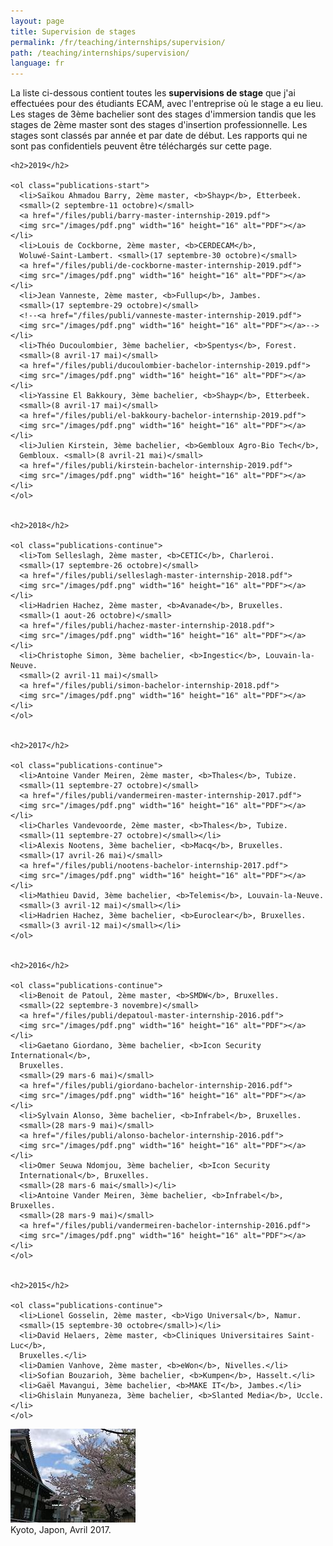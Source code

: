 ```yaml
---
layout: page
title: Supervision de stages
permalink: /fr/teaching/internships/supervision/
path: /teaching/internships/supervision/
language: fr
---
```


<div class="page-col-wrapper">
  <div class="page-col page-col-1">
    <p>La liste ci-dessous contient toutes les <b>supervisions de stage</b> que
    j'ai effectuées pour des étudiants ECAM, avec l'entreprise où le stage a eu
    lieu. Les stages de 3ème bachelier sont des stages d'immersion tandis que
    les stages de 2ème master sont des stages d'insertion professionnelle. Les
    stages sont classés par année et par date de début. Les rapports qui ne sont
    pas confidentiels peuvent être téléchargés sur cette page.</p>


    <h2>2019</h2>

    <ol class="publications-start">
      <li>Saïkou Ahmadou Barry, 2ème master, <b>Shayp</b>, Etterbeek.
      <small>(2 septembre-11 octobre)</small>
      <a href="/files/publi/barry-master-internship-2019.pdf">
      <img src="/images/pdf.png" width="16" height="16" alt="PDF"></a></li>
      <li>Louis de Cockborne, 2ème master, <b>CERDECAM</b>,
      Woluwé-Saint-Lambert. <small>(17 septembre-30 octobre)</small>
      <a href="/files/publi/de-cockborne-master-internship-2019.pdf">
      <img src="/images/pdf.png" width="16" height="16" alt="PDF"></a></li>
      <li>Jean Vanneste, 2ème master, <b>Fullup</b>, Jambes.
      <small>(17 septembre-29 octobre)</small>
      <!--<a href="/files/publi/vanneste-master-internship-2019.pdf">
      <img src="/images/pdf.png" width="16" height="16" alt="PDF"></a>--></li>
      <li>Théo Ducoulombier, 3ème bachelier, <b>Spentys</b>, Forest.
      <small>(8 avril-17 mai)</small>
      <a href="/files/publi/ducoulombier-bachelor-internship-2019.pdf">
      <img src="/images/pdf.png" width="16" height="16" alt="PDF"></a></li>
      <li>Yassine El Bakkoury, 3ème bachelier, <b>Shayp</b>, Etterbeek.
      <small>(8 avril-17 mai)</small>
      <a href="/files/publi/el-bakkoury-bachelor-internship-2019.pdf">
      <img src="/images/pdf.png" width="16" height="16" alt="PDF"></a></li>
      <li>Julien Kirstein, 3ème bachelier, <b>Gembloux Agro-Bio Tech</b>,
      Gembloux. <small>(8 avril-21 mai)</small>
      <a href="/files/publi/kirstein-bachelor-internship-2019.pdf">
      <img src="/images/pdf.png" width="16" height="16" alt="PDF"></a></li>
    </ol>


    <h2>2018</h2>

    <ol class="publications-continue">
      <li>Tom Selleslagh, 2ème master, <b>CETIC</b>, Charleroi.
      <small>(17 septembre-26 octobre)</small>
      <a href="/files/publi/selleslagh-master-internship-2018.pdf">
      <img src="/images/pdf.png" width="16" height="16" alt="PDF"></a></li>
      <li>Hadrien Hachez, 2ème master, <b>Avanade</b>, Bruxelles.
      <small>(1 aout-26 octobre)</small>
      <a href="/files/publi/hachez-master-internship-2018.pdf">
      <img src="/images/pdf.png" width="16" height="16" alt="PDF"></a></li>
      <li>Christophe Simon, 3ème bachelier, <b>Ingestic</b>, Louvain-la-Neuve.
      <small>(2 avril-11 mai)</small>
      <a href="/files/publi/simon-bachelor-internship-2018.pdf">
      <img src="/images/pdf.png" width="16" height="16" alt="PDF"></a></li>
    </ol>


    <h2>2017</h2>

    <ol class="publications-continue">
      <li>Antoine Vander Meiren, 2ème master, <b>Thales</b>, Tubize.
      <small>(11 septembre-27 octobre)</small>
      <a href="/files/publi/vandermeiren-master-internship-2017.pdf">
      <img src="/images/pdf.png" width="16" height="16" alt="PDF"></a></li>
      <li>Charles Vandevoorde, 2ème master, <b>Thales</b>, Tubize.
      <small>(11 septembre-27 octobre)</small></li>
      <li>Alexis Nootens, 3ème bachelier, <b>Macq</b>, Bruxelles.
      <small>(17 avril-26 mai)</small>
      <a href="/files/publi/nootens-bachelor-internship-2017.pdf">
      <img src="/images/pdf.png" width="16" height="16" alt="PDF"></a></li>
      <li>Mathieu David, 3ème bachelier, <b>Telemis</b>, Louvain-la-Neuve.
      <small>(3 avril-12 mai)</small></li>
      <li>Hadrien Hachez, 3ème bachelier, <b>Euroclear</b>, Bruxelles.
      <small>(3 avril-12 mai)</small></li>
    </ol>


    <h2>2016</h2>

    <ol class="publications-continue">
      <li>Benoit de Patoul, 2ème master, <b>SMDW</b>, Bruxelles.
      <small>(22 septembre-3 novembre)</small>
      <a href="/files/publi/depatoul-master-internship-2016.pdf">
      <img src="/images/pdf.png" width="16" height="16" alt="PDF"></a></li>
      <li>Gaetano Giordano, 3ème bachelier, <b>Icon Security International</b>,
      Bruxelles.
      <small>(29 mars-6 mai)</small>
      <a href="/files/publi/giordano-bachelor-internship-2016.pdf">
      <img src="/images/pdf.png" width="16" height="16" alt="PDF"></a></li>
      <li>Sylvain Alonso, 3ème bachelier, <b>Infrabel</b>, Bruxelles.
      <small>(28 mars-9 mai)</small>
      <a href="/files/publi/alonso-bachelor-internship-2016.pdf">
      <img src="/images/pdf.png" width="16" height="16" alt="PDF"></a></li>
      <li>Omer Seuwa Ndomjou, 3ème bachelier, <b>Icon Security
      International</b>, Bruxelles.
      <small>(28 mars-6 mai</small>)</li>
      <li>Antoine Vander Meiren, 3ème bachelier, <b>Infrabel</b>, Bruxelles.
      <small>(28 mars-9 mai)</small>
      <a href="/files/publi/vandermeiren-bachelor-internship-2016.pdf">
      <img src="/images/pdf.png" width="16" height="16" alt="PDF"></a></li>
    </ol>


    <h2>2015</h2>

    <ol class="publications-continue">
      <li>Lionel Gosselin, 2ème master, <b>Vigo Universal</b>, Namur.
      <small>(15 septembre-30 octobre</small>)</li>
      <li>David Helaers, 2ème master, <b>Cliniques Universitaires Saint-Luc</b>,
      Bruxelles.</li>
      <li>Damien Vanhove, 2ème master, <b>eWon</b>, Nivelles.</li>
      <li>Sofian Bouzarioh, 3ème bachelier, <b>Kumpen</b>, Hasselt.</li>
      <li>Gaël Mavangui, 3ème bachelier, <b>MAKE IT</b>, Jambes.</li>
      <li>Ghislain Munyaneza, 3ème bachelier, <b>Slanted Media</b>, Uccle.</li>
    </ol>
  </div>
  <div class="page-col page-col-2">
    <p><img src="/images/kyoto.jpg" alt="Kyoto, Japon, Avril 2017."
    width="200" height="150"><br>Kyoto, Japon, Avril 2017.</p>
  </div>
</div>

